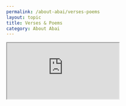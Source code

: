 ```yaml
---
permalink: /about-abai/verses-poems
layout: topic
title: Verses & Poems
category: About Abai
---
```



<div class="embed-responsive embed-responsive-1by1">
  <iframe class="embed-responsive-item" src="https://abaicenter.nyc3.cdn.digitaloceanspaces.com/abai_selected_poems.pdf"></iframe>
</div>